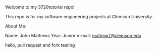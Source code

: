 Welcome to my 3720tutorial repo!

This repo is for my software engineering projects at Clemson University.

About Me:

Name: John Mathews
Year: Junior
e-mail: mathew7@clemson.edu


hello, pull request and fork testing
